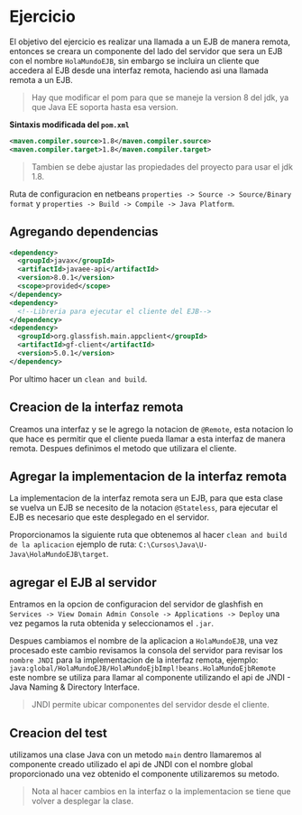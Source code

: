 # Ejercicio

El objetivo del ejercicio es realizar una llamada a un EJB de manera remota, entonces se
creara un componente del lado del servidor que sera un EJB con el nombre `HolaMundoEJB`, sin
embargo se incluira un cliente que accedera al EJB desde una interfaz remota, haciendo asi
una llamada remota a un EJB.

> Hay que modificar el pom para que se maneje la version 8 del jdk, ya que Java EE soporta
> hasta esa version.

**Sintaxis modificada del `pom.xml`**

```xml
<maven.compiler.source>1.8</maven.compiler.source>
<maven.compiler.target>1.8</maven.compiler.target>
```

> Tambien se debe ajustar las propiedades del proyecto para usar el jdk 1.8.

Ruta de configuracion en netbeans `properties -> Source -> Source/Binary format` y
`properties -> Build -> Compile -> Java Platform`.

## Agregando dependencias

```xml
<dependency>
  <groupId>javax</groupId>
  <artifactId>javaee-api</artifactId>
  <version>8.0.1</version>
  <scope>provided</scope>
</dependency>
<dependency>
  <!--Libreria para ejecutar el cliente del EJB--> 
</dependency>
<dependency>
  <groupId>org.glassfish.main.appclient</groupId>
  <artifactId>gf-client</artifactId>
  <version>5.0.1</version>
</dependency>
```

Por ultimo hacer un `clean and build`.

## Creacion de la interfaz remota

Creamos una interfaz y se le agrego la notacion de `@Remote`, esta notacion lo que hace es
permitir que el cliente pueda llamar a esta interfaz de manera remota. Despues definimos
el metodo que utilizara el cliente.

## Agregar la implementacion de la interfaz remota

La implementacion de la interfaz remota sera un EJB, para que esta clase se vuelva un EJB
se necesito de la notacion `@Stateless`, para ejecutar el EJB es necesario que este
desplegado en el servidor.

Proporcionamos la siguiente ruta que obtenemos al hacer `clean and build de la aplicacion`
ejemplo de ruta: `C:\Cursos\Java\U-Java\HolaMundoEJB\target`.

## agregar el EJB al servidor

Entramos en la opcion de configuracion del servidor de glashfish en `Services -> View
Domain Admin Console -> Applications -> Deploy` una vez pegamos la ruta obtenida y
seleccionamos el `.jar`.

Despues cambiamos el nombre de la aplicacion a `HolaMundoEJB`, una vez procesado este
cambio revisamos la consola del servidor para revisar los `nombre JNDI` para la
implementacion de la interfaz remota, ejemplo: `java:global/HolaMundoEJB/HolaMundoEjbImpl!beans.HolaMundoEjbRemote` este nombre se utiliza para llamar al componente
utilizando el api de JNDI - Java Naming & Directory Interface.

> JNDI permite ubicar componentes del servidor desde el cliente.

## Creacion del test

utilizamos una clase Java con un  metodo `main` dentro llamaremos al componente creado
utilizado el api de JNDI con el nombre global proporcionado una vez obtenido el componente
utilizaremos su metodo.

> Nota al hacer cambios en la interfaz o la implementacion se tiene que volver a desplegar
> la clase.
